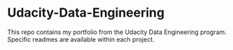 # Udacity-Data-Engineering

This repo contains my portfolio from the Udacity Data Engineering program. Specific readmes are available within each project.
